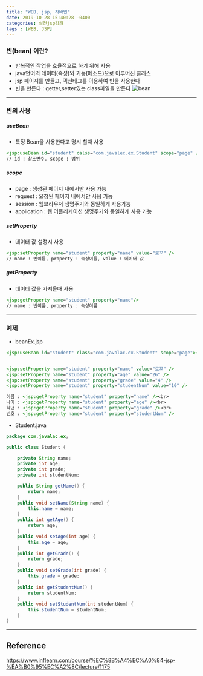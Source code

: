 ```yaml
---
title: "WEB, jsp, 자바빈"
date: 2019-10-28 15:40:28 -0400
categories: 실전jsp강좌
tags : [WEB, JSP]
---
```

### 빈(bean) 이란?
- 반복적인 작업을 효율적으로 하기 위해 사용
- java언어의 데이터(속성)와 기능(메소드)으로 이루어진 클래스
- jsp 페이지를 만들고, 엑션태그를 이용하여 빈을 사용한다
- 빈을 만든다 : getter,setter있는 class파일을 만든다
![bean](https://user-images.githubusercontent.com/55946791/67659317-5accd380-f99f-11e9-978f-15d9777fec4c.JPG)

---
### 빈의 사용
##### useBean
- 특정 Bean을 사용한다고 명시 할때 사용
```jsp
<jsp:useBean id="student" calss="com.javalec.ex.Student" scope="page" />
// id : 참조변수. scope : 범위
```
##### scope
- page : 생성된 페이지 내에서만 사용 가능
- request : 요청된 페이지 내에서만 사용 가능
- session : 웹브라우저 생명주기와 동일하게 사용가능
- application : 웹 어플리케이션 생명주기와 동일하게 사용 가능
##### setProperty
- 데이터 값 설정시 사용
```jsp
<jsp:setProperty name="student" property="name" value="로꼬" />
// name : 빈이름, property : 속성이름, value : 데이터 값
```

##### getProperty
- 데이터 값을 가져올때 사용
```jsp
<jsp:getProperty name="student" property="name"/>
// name : 빈이름, property : 속성이름
```
---
### 예제
- beanEx.jsp
```jsp
<jsp:useBean id="student" class="com.javalac.ex.Student" scope="page"></jsp:useBean>


<jsp:setProperty name="student" property="name" value="로꼬" />
<jsp:setProperty name="student" property="age" value="26" />
<jsp:setProperty name="student" property="grade" value="4" />
<jsp:setProperty name="student" property="studentNum" value="10" />

이름 : <jsp:getProperty name="student" property="name" /><br>
나이 : <jsp:getProperty name="student" property="age" /><br>
학년 : <jsp:getProperty name="student" property="grade" /><br>
번호 : <jsp:getProperty name="student" property="studentNum" />
```
- Student.java
```java
package com.javalac.ex;

public class Student {

	private String name;
	private int age;
	private int grade;
	private int studentNum;

	public String getName() {
		return name;
	}
	public void setName(String name) {
		this.name = name;
	}
	public int getAge() {
		return age;
	}
	public void setAge(int age) {
		this.age = age;
	}
	public int getGrade() {
		return grade;
	}
	public void setGrade(int grade) {
		this.grade = grade;
	}
	public int getStudentNum() {
		return studentNum;
	}
	public void setStudentNum(int studentNum) {
		this.studentNum = studentNum;
	}
}
```

---
## Reference

<https://www.inflearn.com/course/%EC%8B%A4%EC%A0%84-jsp-%EA%B0%95%EC%A2%8C/lecture/1175>
